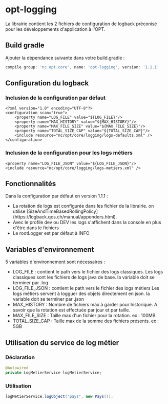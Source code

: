 # opt-logging
La librairie contient les 2 fichiers de configuration de logback préconisé pour les développements d'application à l'OPT.

## Build gradle
Ajouter la dépendance suivante dans votre build.gradle :

```gradle
compile group: 'nc.opt.core', name: 'opt-logging', version: '1.1.1'
```

## Configuration du logback

### Inclusion de la configuration par défaut

```logback
<?xml version="1.0" encoding="UTF-8"?>
<configuration scan="true">
	<property name="LOG_FILE" value="${LOG_FILE}"/>
	<property name="MAX_HISTORY" value="${MAX_HISTORY}"/>
	<property name="MAX_FILE_SIZE" value="${MAX_FILE_SIZE}"/>
	<property name="TOTAL_SIZE_CAP" value="${TOTAL_SIZE_CAP}"/>
	<include resource="nc/opt/core/logging/logs-defaults.xml" />
</configuration>
```

### Inclusion de la configuration pour les logs métiers
```logback
<property name="LOG_FILE_JSON" value="${LOG_FILE_JSON}"/>
<include resource="nc/opt/core/logging/logs-metiers.xml" />
```

## Fonctionnalités
Dans la configuration par défaut en version 1.1.1 :
<ul>
<li>La rotation de logs est configurée dans les fichier de la librairie. on utilise [SizeAndTimeBasedRollingPolicy](https://logback.qos.ch/manual/appenders.html).</li>
<li>Avec le profile dev ou DEV les logs s'affichent dans la console en plus d'être dans le fichiers</li>
<li>Le rootLogger est par défaut à INFO</li>
</ul>

## Variables d'environnement
5 variables d'environnement sont nécessaires : 
<ul>
<li>LOG_FILE : contient le path vers le fichier des logs classiques.
Les logs classiques sont les fichiers de logs java de base.
la variable doit se terminer par .log</li>
<li>LOG_FILE_JSON : contient le path vers le fichier des logs métiers
Les logs métiers servent à logguer des objets directement en json.
la variable doit se terminer par .json</li>
<li>MAX_HISTORY : Nombre de fichiers max à garder pour historique. A savoir que la rotation est effectuée par jour et par taille.</li>
<li>MAX_FILE_SIZE : Taille max d'un fichier pour la rotation. ex : 100MB.</li>
<li>TOTAL_SIZE_CAP : Taille max de la somme des fichiers présents. ex : 5GB</li>
</ul>

## Utilisation du service de log métier

### Déclaration
```java
@Autowired
private LogMetierService logMetierService;
```

### Utilisation
```java
logMetierService.logObject("pays", new Pays());
```

